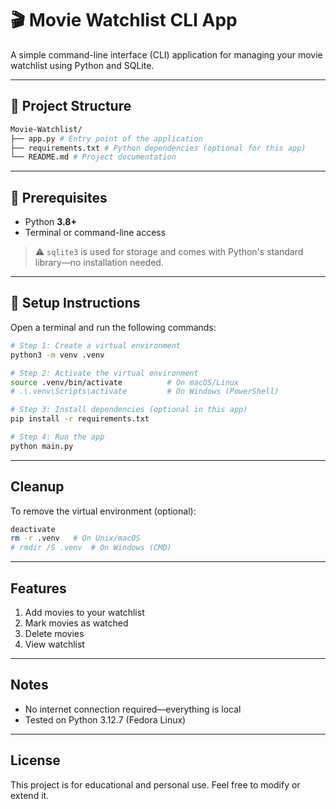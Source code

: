 # 🎬 Movie Watchlist CLI App

A simple command-line interface (CLI) application for managing your movie watchlist using Python and SQLite.

---

## 📁 Project Structure
```bash
Movie-Watchlist/
├── app.py # Entry point of the application
├── requirements.txt # Python dependencies (optional for this app)
└── README.md # Project documentation
```

---

## 🧰 Prerequisites

- Python **3.8+**
- Terminal or command-line access

> ⚠️ `sqlite3` is used for storage and comes with Python's standard library—no installation needed.

---

## 🚀 Setup Instructions

Open a terminal and run the following commands:

```bash
# Step 1: Create a virtual environment
python3 -m venv .venv

# Step 2: Activate the virtual environment
source .venv/bin/activate          # On macOS/Linux
# .\.venv\Scripts\activate         # On Windows (PowerShell)

# Step 3: Install dependencies (optional in this app)
pip install -r requirements.txt

# Step 4: Run the app
python main.py
```
-----
## Cleanup
To remove the virtual environment (optional):
```bash
deactivate
rm -r .venv   # On Unix/macOS
# rmdir /S .venv  # On Windows (CMD)
```
---
## Features
1. Add movies to your watchlist
2. Mark movies as watched
3. Delete movies
4. View watchlist

---
## Notes
- No internet connection required—everything is local
- Tested on Python 3.12.7 (Fedora Linux)

----
## License
This project is for educational and personal use. Feel free to modify or extend it.